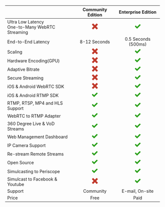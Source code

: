 |      | Community Edition  | Enterprise Edition |
| :---         |     :---:      | :---: |
| Ultra Low Latency <br>One-to-Many WebRTC Streaming    | ![false](images/false-icon.png)  |  ![true](https://raw.githubusercontent.com/mekya/antmedia-doc/master/images/true-icon.png)  |
| End-to-End Latency     | 8-12 Seconds  | 0.5 Seconds (500ms)  |
| Scaling  | ![false](images/false-icon.png)  |  ![true](https://raw.githubusercontent.com/mekya/antmedia-doc/master/images/true-icon.png)  |
| Hardware Encoding(GPU)  | ![false](images/false-icon.png)  |  ![true](https://raw.githubusercontent.com/mekya/antmedia-doc/master/images/true-icon.png)  |
| Adaptive Bitrate  | ![false](images/false-icon.png)  |  ![true](https://raw.githubusercontent.com/mekya/antmedia-doc/master/images/true-icon.png)  |
| Secure Streaming  | ![false](images/false-icon.png)  |  ![true](https://raw.githubusercontent.com/mekya/antmedia-doc/master/images/true-icon.png)  |
| iOS & Android WebRTC SDK  | ![false](images/false-icon.png)  |  ![true](https://raw.githubusercontent.com/mekya/antmedia-doc/master/images/true-icon.png)  |
| iOS & Android RTMP SDK  | ![true](images/true-icon.png)  |  ![true](https://raw.githubusercontent.com/mekya/antmedia-doc/master/images/true-icon.png)  |
| RTMP, RTSP, MP4 and HLS Support  | ![true](images/true-icon.png)  |  ![true](https://raw.githubusercontent.com/mekya/antmedia-doc/master/images/true-icon.png)  |
| WebRTC to RTMP Adapter  | ![true](images/true-icon.png)  |  ![true](https://raw.githubusercontent.com/mekya/antmedia-doc/master/images/true-icon.png)  |
| 360 Degree Live & VoD Streams  | ![true](images/true-icon.png)  |  ![true](https://raw.githubusercontent.com/mekya/antmedia-doc/master/images/true-icon.png)  |
| Web Management Dashboard  | ![true](images/true-icon.png)  |  ![true](https://raw.githubusercontent.com/mekya/antmedia-doc/master/images/true-icon.png)  |
| IP Camera Support  | ![true](images/true-icon.png)  |  ![true](https://raw.githubusercontent.com/mekya/antmedia-doc/master/images/true-icon.png)  |
| Re-stream Remote Streams | ![true](images/true-icon.png)  |  ![true](https://raw.githubusercontent.com/mekya/antmedia-doc/master/images/true-icon.png)  |
| Open Source | ![true](images/true-icon.png)  |  ![true](https://raw.githubusercontent.com/mekya/antmedia-doc/master/images/true-icon.png)  |
| Simulcasting to Periscope | ![true](images/true-icon.png)  |  ![true](https://raw.githubusercontent.com/mekya/antmedia-doc/master/images/true-icon.png)  |
| Simulcast to Facebook & Youtube | ![false](images/false-icon.png)  |  ![true](https://raw.githubusercontent.com/mekya/antmedia-doc/master/images/true-icon.png)  |
| Support |  Community |  E-mail, On-site  |
| Price |  Free |  Paid  |

